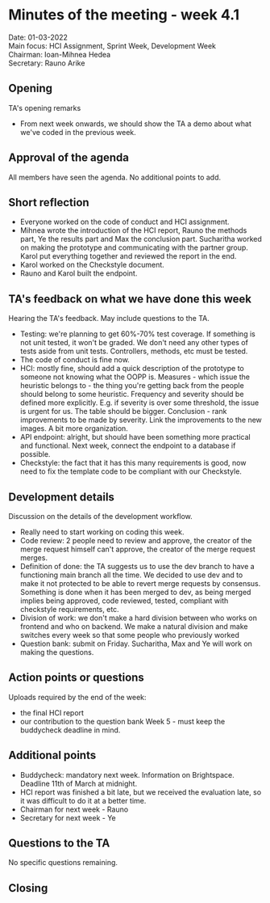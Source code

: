 # Minutes of the meeting - week 4.1

Date:           01-03-2022\
Main focus:     HCI Assignment, Sprint Week, Development Week\
Chairman:       Ioan-Mihnea Hedea\
Secretary:      Rauno Arike

## Opening
TA's opening remarks
- From next week onwards, we should show the TA a demo about what we've coded in the previous week.

## Approval of the agenda
All members have seen the agenda. No additional points to add.

## Short reflection
- Everyone worked on the code of conduct and HCI assignment.
- Mihnea wrote the introduction of the HCI report, Rauno the methods part, Ye the results part and Max the conclusion part. Sucharitha worked on making the prototype and communicating with the partner group. Karol put everything together and reviewed the report in the end.
- Karol worked on the Checkstyle document.
- Rauno and Karol built the endpoint.

## TA's feedback on what we have done this week
Hearing the TA's feedback. May include questions to the TA.
- Testing: we're planning to get 60%-70% test coverage. If something is not unit tested, it won't be graded. We don't need any other types of tests aside from unit tests. Controllers, methods, etc must be tested.
- The code of conduct is fine now.
- HCI: mostly fine, should add a quick description of the prototype to someone not knowing what the OOPP is. Measures - which issue the heuristic belongs to - the thing you're getting back from the people should belong to some heuristic. Frequency and severity should be defined more explicitly. E.g. if severity is over some threshold, the issue is urgent for us. The table should be bigger. Conclusion - rank improvements to be made by severity. Link the improvements to the new images. A bit more organization.
- API endpoint: alright, but should have been something more practical and functional. Next week, connect the endpoint to a database if possible.
- Checkstyle: the fact that it has this many requirements is good, now need to fix the template code to be compliant with our Checkstyle.

## Development details
Discussion on the details of the development workflow.
- Really need to start working on coding this week.
- Code review: 2 people need to review and approve, the creator of the merge request himself can't approve, the creator of the merge request merges.
- Definition of done: the TA suggests us to use the dev branch to have a functioning main branch all the time. We decided to use dev and to make it not protected to be able to revert merge requests by consensus. Something is done when it has been merged to dev, as being merged implies being approved, code reviewed, tested, compliant with checkstyle requirements, etc.
- Division of work: we don't make a hard division between who works on frontend and who on backend. We make a natural division and make switches every week so that some people who previously worked
- Question bank: submit on Friday. Sucharitha, Max and Ye will work on making the questions.

## Action points or questions
Uploads required by the end of the week:
- the final HCI report
- our contribution to the question bank
Week 5 - must keep the buddycheck deadline in mind.

## Additional points
- Buddycheck: mandatory next week. Information on Brightspace. Deadline 11th of March at midnight.
- HCI report was finished a bit late, but we received the evaluation late, so it was difficult to do it at a better time.
- Chairman for next week - Rauno
- Secretary for next week - Ye

## Questions to the TA
No specific questions remaining.

## Closing